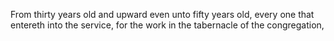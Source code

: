 From thirty years old and upward even unto fifty years old, every one that entereth into the service, for the work in the tabernacle of the congregation,
